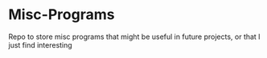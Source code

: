 # Misc-Programs
Repo to store misc programs that might be useful in future projects, or that I just find interesting 

